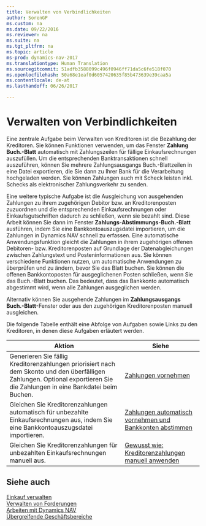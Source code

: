 ```yaml
---
title: Verwalten von Verbindlichkeiten
author: SorenGP
ms.custom: na
ms.date: 09/22/2016
ms.reviewer: na
ms.suite: na
ms.tgt_pltfrm: na
ms.topic: article
ms-prod: dynamics-nav-2017
ms.translationtype: Human Translation
ms.sourcegitcommit: 51adfb3588099c496f0946ff71da5c6fe518f070
ms.openlocfilehash: 50a68e1eaf0d6057420635f85b473639e39caa5a
ms.contentlocale: de-at
ms.lasthandoff: 06/26/2017

---
```


# <a name="manage-payables"></a>Verwalten von Verbindlichkeiten
Eine zentrale Aufgabe beim Verwalten von Kreditoren ist die Bezahlung der Kreditoren. Sie können Funktionen verwenden, um das Fenster **Zahlung Buch.-Blatt** automatisch mit Zahlungszeilen für fällige Einkaufsrechnungen auszufüllen. Um die entsprechenden Banktransaktionen schnell auszuführen, können Sie mehrere Zahlungsausgangs Buch.-Blattzeilen in eine Datei exportieren, die Sie dann zu Ihrer Bank für die Verarbeitung hochgeladen werden. Sie können Zahlungen auch mit Scheck leisten inkl. Schecks als elektronischer Zahlungsverkehr zu senden.

Eine weitere typische Aufgabe ist die Ausgleichung von ausgehenden Zahlungen zu ihrem zugehörigen Debitor bzw. an Kreditorenposten zuzuordnen und die entsprechenden Einkaufsrechnungen oder Einkaufsgutschriften dadurch zu schließen, wenn sie bezahlt sind. Diese Arbeit können Sie dann im Fenster **Zahlungs-Abstimmungs-Buch.-Blatt** ausführen, indem Sie eine Bankkontoauszugsdatei importieren, um die Zahlungen in Dynamics NAV schnell zu erfassen. Eine automatische Anwendungsfunktion gleicht die Zahlungen in ihrem zugehörigen offenen Debitoren- bzw. Kreditorenposten auf Grundlage der Datenabgleichungen zwischen Zahlungstext und Posteninformationen aus. Sie können verschiedene Funktionen nutzen, um automatische Anwendungen zu überprüfen und zu ändern, bevor Sie das Blatt buchen. Sie können die offenen Bankkontoposten für ausgeglichenen Posten schließen, wenn Sie das Buch.-Blatt buchen. Das bedeutet, dass das Bankkonto automatisch abgestimmt wird, wenn alle Zahlungen ausgeglichen werden.

Alternativ können Sie ausgehende Zahlungen im **Zahlungsausgangs Buch.-Blatt**-Fenster oder aus den zugehörigen Kreditorenposten manuell ausgleichen.

Die folgende Tabelle enthält eine Abfolge von Aufgaben sowie Links zu den Kreditoren, in denen diese Aufgaben erläutert werden.

|Aktion |Siehe |
|---|----|
|Generieren Sie fällig Kreditorenzahlungen priorisiert nach dem Skonto und den überfälligen Zahlungen. Optional exportieren Sie die Zahlungen in eine Bankdatei beim Buchen.|[Zahlungen vornehmen](payables-make-payments.md)|
|Gleichen Sie Kreditorenzahlungen automatisch für unbezahlte Einkaufsrechnungen aus, indem Sie eine Bankkontoauszugsdatei importieren.|[Zahlungen automatisch vornehmen und Bankkonten abstimmen](receivables-apply-payments-auto-reconcile-bank-accounts.md)|
|Gleichen Sie Kreditorenzahlungen für unbezahlten Einkaufsrechnungen manuell aus.|[Gewusst wie: Kreditorenzahlungen manuell anwenden](payables-how-apply-purchase-transactions-manually.md)|

## <a name="see-also"></a>Siehe auch
[Einkauf verwalten](purchasing-manage-purchasing.md)  
[Verwalten von Forderungen](receivables-manage-receivables.md)  
[Arbeiten mit Dynamics NAV](ui-work-product.md)  
[Übergreifende Geschäftsbereiche](ui-across-business-areas.md)

